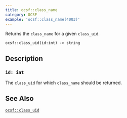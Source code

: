 ```yaml
---
title: ocsf::class_name
category: OCSF
example: 'ocsf::class_name(4003)'
---
```


Returns the `class_name` for a given `class_uid`.

```tql
ocsf::class_uid(id:int) -> string
```

## Description

### `id: int`

The `class_uid` for which `class_name` should be returned.

## See Also

[`ocsf::class_uid`](/reference/functions/ocsf/class_uid)
